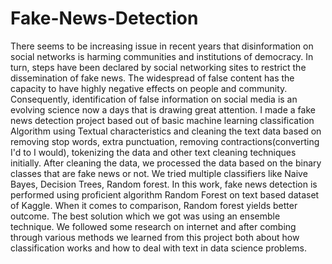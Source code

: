 # Fake-News-Detection
There seems to be increasing issue in recent years that disinformation on social networks is harming communities and institutions of democracy. In turn, steps have been declared by social networking sites to restrict the dissemination of fake news. The widespread of false content has the capacity to have highly negative effects on people and community. Consequently, identification of false information on social media is an evolving science now a days that is drawing great attention.
I made a fake news detection project based out of basic machine learning classification Algorithm using Textual characteristics and cleaning the text data based on removing stop words, extra punctuation, removing contractions(converting I'd to I would), tokenizing the data and other text cleaning techniques initially. After cleaning the data, we processed the data based on the binary classes that are fake news or not. We tried multiple classifiers like Naive Bayes, Decision Trees, Random forest. 
In this work, fake news detection is performed using proficient algorithm Random Forest on text based dataset of Kaggle. When it comes to comparison, Random forest yields better outcome.
The best solution which we got was using an ensemble technique. 
We followed some research on internet and after combing through various methods we learned from this project both about how classification works and how to deal with text in data science problems.
